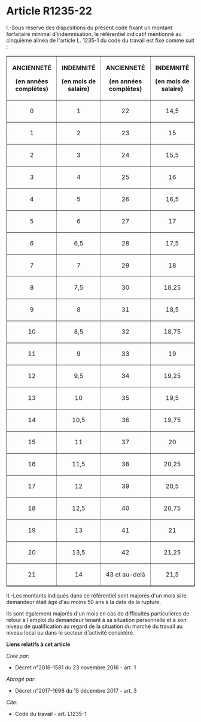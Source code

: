 # Article R1235-22

I.-Sous réserve des dispositions du présent code fixant un montant forfaitaire minimal d'indemnisation, le référentiel
indicatif mentionné au cinquième alinéa de l'article L. 1235-1 du code du travail est fixé comme suit : 

<table align="center" width="720" border="1">
    <tbody>
      <tr>
        <th>

ANCIENNETÉ 

(en années complètes) </th>
        <th>

INDEMNITÉ 

(en mois de salaire) </th>
        <th>

ANCIENNETÉ 

(en années complètes) </th>
        <th>

INDEMNITÉ 

(en mois de salaire) </th>
      </tr>
      <tr>
        <td valign="middle" align="center">

0 </td>
        <td valign="middle" align="center">

1 </td>
        <td valign="middle" align="center">

22 </td>
        <td valign="middle" align="center">

14,5 </td>
      </tr>
      <tr>
        <td valign="middle" align="center">

1 </td>
        <td valign="middle" align="center">

2 </td>
        <td valign="middle" align="center">

23 </td>
        <td valign="middle" align="center">

15 </td>
      </tr>
      <tr>
        <td valign="middle" align="center">

2 </td>
        <td align="center" valign="middle">

3 </td>
        <td valign="middle" align="center">

24 </td>
        <td align="center" valign="middle">

15,5 </td>
      </tr>
      <tr>
        <td valign="middle" align="center">

3 </td>
        <td valign="middle" align="center">

4 </td>
        <td align="center" valign="middle">

25 </td>
        <td align="center" valign="middle">

16 </td>
      </tr>
      <tr>
        <td valign="middle" align="center">

4 </td>
        <td align="center" valign="middle">

5 </td>
        <td valign="middle" align="center">

26 </td>
        <td align="center" valign="middle">

16,5 </td>
      </tr>
      <tr>
        <td valign="middle" align="center">

5 </td>
        <td align="center" valign="middle">

6 </td>
        <td align="center" valign="middle">

27 </td>
        <td align="center" valign="middle">

17 </td>
      </tr>
      <tr>
        <td align="center" valign="middle">

6 </td>
        <td valign="middle" align="center">

6,5 </td>
        <td valign="middle" align="center">

28 </td>
        <td valign="middle" align="center">

17,5 </td>
      </tr>
      <tr>
        <td align="center" valign="middle">

7 </td>
        <td align="center" valign="middle">

7 </td>
        <td valign="middle" align="center">

29 </td>
        <td valign="middle" align="center">

18 </td>
      </tr>
      <tr>
        <td valign="middle" align="center">

8 </td>
        <td align="center" valign="middle">

7,5 </td>
        <td align="center" valign="middle">

30 </td>
        <td valign="middle" align="center">

18,25 </td>
      </tr>
      <tr>
        <td align="center" valign="middle">

9 </td>
        <td align="center" valign="middle">

8 </td>
        <td align="center" valign="middle">

31 </td>
        <td valign="middle" align="center">

18,5 </td>
      </tr>
      <tr>
        <td align="center" valign="middle">

10 </td>
        <td align="center" valign="middle">

8,5 </td>
        <td valign="middle" align="center">

32 </td>
        <td align="center" valign="middle">

18,75 </td>
      </tr>
      <tr>
        <td valign="middle" align="center">

11 </td>
        <td valign="middle" align="center">

9 </td>
        <td valign="middle" align="center">

33 </td>
        <td valign="middle" align="center">

19 </td>
      </tr>
      <tr>
        <td align="center" valign="middle">

12 </td>
        <td align="center" valign="middle">

9,5 </td>
        <td align="center" valign="middle">

34 </td>
        <td valign="middle" align="center">

19,25 </td>
      </tr>
      <tr>
        <td valign="middle" align="center">

13 </td>
        <td align="center" valign="middle">

10 </td>
        <td align="center" valign="middle">

35 </td>
        <td valign="middle" align="center">

19,5 </td>
      </tr>
      <tr>
        <td valign="middle" align="center">

14 </td>
        <td align="center" valign="middle">

10,5 </td>
        <td valign="middle" align="center">

36 </td>
        <td align="center" valign="middle">

19,75 </td>
      </tr>
      <tr>
        <td align="center" valign="middle">

15 </td>
        <td valign="middle" align="center">

11 </td>
        <td valign="middle" align="center">

37 </td>
        <td valign="middle" align="center">

20 </td>
      </tr>
      <tr>
        <td valign="middle" align="center">

16 </td>
        <td valign="middle" align="center">

11,5 </td>
        <td align="center" valign="middle">

38 </td>
        <td valign="middle" align="center">

20,25 </td>
      </tr>
      <tr>
        <td valign="middle" align="center">

17 </td>
        <td align="center" valign="middle">

12 </td>
        <td align="center" valign="middle">

39 </td>
        <td align="center" valign="middle">

20,5 </td>
      </tr>
      <tr>
        <td valign="middle" align="center">

18 </td>
        <td align="center" valign="middle">

12,5 </td>
        <td align="center" valign="middle">

40 </td>
        <td valign="middle" align="center">

20,75 </td>
      </tr>
      <tr>
        <td align="center" valign="middle">

19 </td>
        <td align="center" valign="middle">

13 </td>
        <td valign="middle" align="center">

41 </td>
        <td align="center" valign="middle">

21 </td>
      </tr>
      <tr>
        <td valign="middle" align="center">

20 </td>
        <td valign="middle" align="center">

13,5 </td>
        <td valign="middle" align="center">

42 </td>
        <td align="center" valign="middle">

21,25 </td>
      </tr>
      <tr>
        <td align="center" valign="middle">

21 </td>
        <td valign="middle" align="center">

14 </td>
        <td align="center" valign="middle">

43 et au-delà </td>
        <td align="center" valign="middle">

21,5 </td>
      </tr>
    </tbody>
  </table>

II.-Les montants indiqués dans ce référentiel sont majorés d'un mois si le demandeur était âgé d'au moins 50 ans à la date de
la rupture. 

Ils sont également majorés d'un mois en cas de difficultés particulières de retour à l'emploi du demandeur tenant à sa
situation personnelle et à son niveau de qualification au regard de la situation du marché du travail au niveau local ou dans
le secteur d'activité considéré.

**Liens relatifs à cet article**

_Créé par_:

  - Décret n°2016-1581 du 23 novembre 2016 - art. 1

_Abrogé par_:

  - Décret n°2017-1698 du 15 décembre 2017 - art. 3

_Cite_:

  - Code du travail - art. L1235-1
